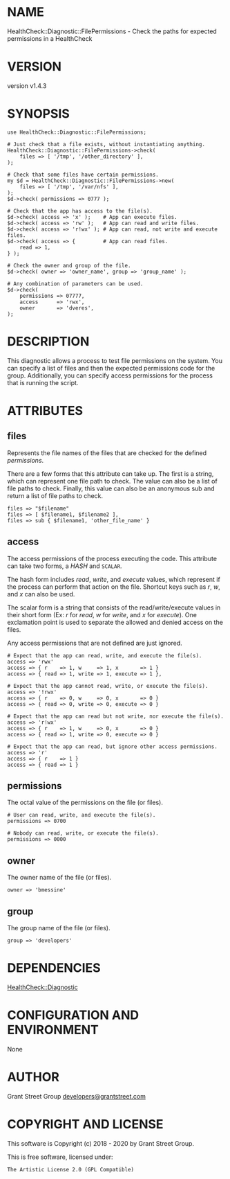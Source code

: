 # NAME

HealthCheck::Diagnostic::FilePermissions - Check the paths for expected permissions in a HealthCheck

# VERSION

version v1.4.3

# SYNOPSIS

    use HealthCheck::Diagnostic::FilePermissions;

    # Just check that a file exists, without instantiating anything.
    HealthCheck::Diagnostic::FilePermissions->check(
        files => [ '/tmp', '/other_directory' ],
    );

    # Check that some files have certain permissions.
    my $d = HealthCheck::Diagnostic::FilePermissions->new(
        files => [ '/tmp', '/var/nfs' ],
    );
    $d->check( permissions => 0777 );

    # Check that the app has access to the file(s).
    $d->check( access => 'x' );    # App can execute files.
    $d->check( access => 'rw' );   # App can read and write files.
    $d->check( access => 'r!wx' ); # App can read, not write and execute files.
    $d->check( access => {         # App can read files.
        read => 1,
    } );

    # Check the owner and group of the file.
    $d->check( owner => 'owner_name', group => 'group_name' );

    # Any combination of parameters can be used.
    $d->check(
        permissions => 07777,
        access      => 'rwx',
        owner       => 'dveres',
    );

# DESCRIPTION

This diagnostic allows a process to test file permissions on the system.
You can specify a list of files and then the expected permissions
code for the group.
Additionally, you can specify access permissions for the process that
is running the script.

# ATTRIBUTES

## files

Represents the file names of the files that are checked for the defined
_permissions_.

There are a few forms that this attribute can take up.
The first is a string, which can represent one file path to check.
The value can also be a list of file paths to check.
Finally, this value can also be an anonymous sub and return a list of
file paths to check.

    files => "$filename"
    files => [ $filename1, $filename2 ],
    files => sub { $filename1, 'other_file_name' }

## access

The access permissions of the process executing the code.
This attribute can take two forms, a _HASH_ and `SCALAR`.

The hash form includes _read_, _write_, and _execute_ values, which
represent if the process can perform that action on the file.
Shortcut keys such as _r_, _w_, and _x_ can also be used.

The scalar form is a string that consists of the read/write/execute values
in their short form (Ex: _r_ for _read_, _w_ for _write_, and _x_
for _execute_).
One exclamation point is used to separate the allowed and denied access
on the files.

Any access permissions that are not defined are just ignored.

    # Expect that the app can read, write, and execute the file(s).
    access => 'rwx'
    access => { r    => 1, w     => 1, x       => 1 }
    access => { read => 1, write => 1, execute => 1 },

    # Expect that the app cannot read, write, or execute the file(s).
    access => '!rwx'
    access => { r    => 0, w     => 0, x       => 0 }
    access => { read => 0, write => 0, execute => 0 }

    # Expect that the app can read but not write, nor execute the file(s).
    access => 'r!wx'
    access => { r    => 1, w     => 0, x       => 0 }
    access => { read => 1, write => 0, execute => 0 }

    # Expect that the app can read, but ignore other access permissions.
    access => 'r'
    access => { r    => 1 }
    access => { read => 1 }

## permissions

The octal value of the permissions on the file (or files).

    # User can read, write, and execute the file(s).
    permissions => 0700

    # Nobody can read, write, or execute the file(s).
    permissions => 0000

## owner

The owner name of the file (or files).

    owner => 'bmessine'

## group

The group name of the file (or files).

    group => 'developers'

# DEPENDENCIES

[HealthCheck::Diagnostic](https://metacpan.org/pod/HealthCheck%3A%3ADiagnostic)

# CONFIGURATION AND ENVIRONMENT

None

# AUTHOR

Grant Street Group <developers@grantstreet.com>

# COPYRIGHT AND LICENSE

This software is Copyright (c) 2018 - 2020 by Grant Street Group.

This is free software, licensed under:

    The Artistic License 2.0 (GPL Compatible)
